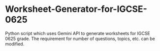 # Worksheet-Generator-for-IGCSE-0625
Python script which uses Gemini API to generate worksheets for IGCSE 0625 grade. The requirement for number of questions, topics, etc. can be modified.
